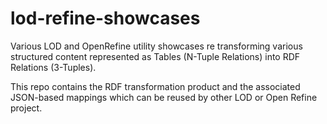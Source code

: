 # lod-refine-showcases
Various LOD and OpenRefine utility showcases re transforming various structured content represented as Tables (N-Tuple Relations) into RDF Relations (3-Tuples). 

This repo contains the RDF transformation product and the associated JSON-based mappings which can be reused by other LOD or Open Refine project. 
